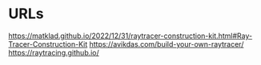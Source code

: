 

# URLs

https://matklad.github.io/2022/12/31/raytracer-construction-kit.html#Ray-Tracer-Construction-Kit
https://avikdas.com/build-your-own-raytracer/
https://raytracing.github.io/

